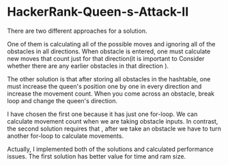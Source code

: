 # HackerRank-Queen-s-Attack-II
There are two different approaches for a solution.

One of them is calculating all of the possible moves and ignoring all of the obstacles in all directions.  When obstacle is entered, one must calculate new moves that count just for that direction(it is important to Consider whether there are any earlier obstacles in that direction ).

The other solution  is that after storing all obstacles in the hashtable, one must increase the queen's position one by one in every direction and increase the movement count. When you come across an obstacle, break loop and change the queen's direction.

I have chosen the first one because it has just one for-loop. We can calculate movement count when we are taking obstacle inputs. In contrast, the second solution requires that , after we take an obstacle we have to turn another for-loop to calculate movements.

Actually, I implemented both of the solutions and calculated performance issues. The first solution has better value for time and ram size.

